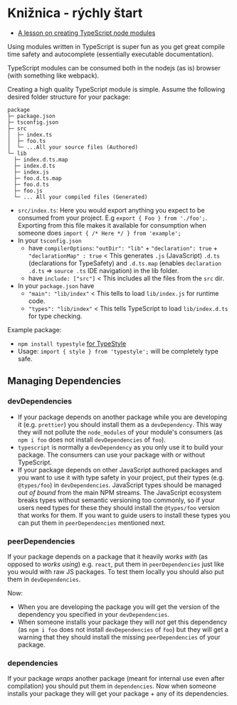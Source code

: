# Knižnica - rýchly štart

* [A lesson on creating TypeScript node modules](https://egghead.io/lessons/typescript-create-high-quality-npm-packages-using-typescript)

Using modules written in TypeScript is super fun as you get great compile time safety and autocomplete \(essentially executable documentation\).

TypeScript modules can be consumed both in the nodejs \(as is\) browser \(with something like webpack\).

Creating a high quality TypeScript module is simple. Assume the following desired folder structure for your package:

```text
package
├─ package.json
├─ tsconfig.json
├─ src
│  ├─ index.ts
│  ├─ foo.ts
│  └─ ...All your source files (Authored)
└─ lib
  ├─ index.d.ts.map
  ├─ index.d.ts
  ├─ index.js
  ├─ foo.d.ts.map
  ├─ foo.d.ts
  ├─ foo.js
  └─ ... All your compiled files (Generated)
```

* `src/index.ts`: Here you would export anything you expect to be consumed from your project. E.g `export { Foo } from './foo';`. Exporting from this file makes it available for consumption when someone does `import { /* Here */ } from 'example';`
* In your `tsconfig.json`
  * have `compilerOptions`: `"outDir": "lib"` + `"declaration": true` + `"declarationMap" : true` &lt; This generates `.js` \(JavaScript\) `.d.ts` \(declarations for TypeSafety\) and `.d.ts.map` \(enables `declaration .d.ts` =&gt; `source .ts` IDE navigation\) in the lib folder.
  * have `include: ["src"]` &lt; This includes all the files from the `src` dir.
* In your `package.json` have
  * `"main": "lib/index"` &lt; This tells to load `lib/index.js` for runtime code.
  * `"types": "lib/index"` &lt; This tells TypeScript to load `lib/index.d.ts` for type checking. 

Example package:

* `npm install typestyle` [for TypeStyle](https://www.npmjs.com/package/typestyle)
* Usage: `import { style } from 'typestyle';` will be completely type safe.

## Managing Dependencies

### devDependencies

* If your package depends on another package while you are developing it \(e.g. `prettier`\) you should install them as a `devDependency`. This way they will not pollute the `node_modules` of your module's consumers \(as `npm i foo` does not install `devDependencies` of `foo`\).
* `typescript` is normally a `devDependency` as you only use it to build your package. The consumers can use your package with or without TypeScript.
* If your package depends on other JavaScript authored packages and you want to use it with type safety in your project, put their types \(e.g. `@types/foo`\) in `devDependencies`. JavaScript types should be managed _out of bound_ from the main NPM streams. The JavaScript ecosystem breaks types without semantic versioning too commonly, so if your users need types for these they should install the `@types/foo` version that works for them. If you want to guide users to install these types you can put them in `peerDependencies` mentioned next.

### peerDependencies

If your package depends on a package that it heavily _works with_ \(as opposed to _works using_\) e.g. `react`, put them in `peerDependencies` just like you would with raw JS packages. To test them locally you should also put them in `devDependencies`.

Now:

* When you are developing the package you will get the version of the dependency you specified in your `devDependencies`. 
* When someone installs your package they will _not_ get this dependency \(as `npm i foo` does not install `devDependencies` of `foo`\) but they will get a warning that they should install the missing `peerDependencies` of your package. 

### dependencies

If your package _wraps_ another package \(meant for internal use even after compilation\) you should put them in `dependencies`. Now when someone installs your package they will get your package + any of its dependencies.

